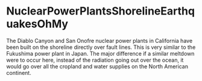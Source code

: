 # NuclearPowerPlantsShorelineEarthquakesOhMy
The Diablo Canyon and San Onofre nuclear power plants in California have been built on the shoreline directly over fault lines. This is very similar to the Fukushima power plant in Japan. The major difference if a similar meltdown were to occur here, instead of the radiation going out over the ocean, it would go over all the cropland and water supplies on the North American continent.
